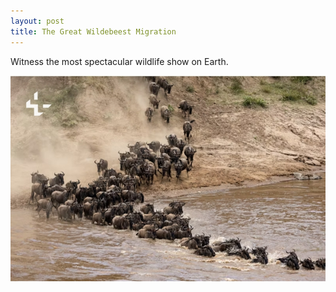 ```yaml
---
layout: post
title: The Great Wildebeest Migration
---
```


Witness the most spectacular wildlife show on Earth.

![Migration](/assets/images/Screenshot_20250919-084909.jpg)
